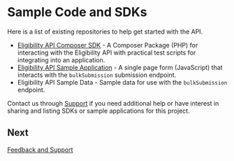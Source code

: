 # Sample Code and SDKs

Here is a list of existing repositories to help get started with the API.

* [Eligibility API Composer SDK](https://github.com/CityOfNewYork/eligibilityapi-library-php) -  A Composer Package (PHP) for interacting with the Eligibility API with practical test scripts for integrating into an application.
* [Eligibility API Sample Application](https://github.com/CityOfNewYork/eligibilityapi-sample-app) - A single page form (JavaScript) that interacts with the `bulkSubmission` submission endpoint.
* Eligibility API Sample Data - Sample data for use with the `bulkSubmission` endpoint.

Contact us through [Support](mailto:eligibilityapi@nycopportunity.nyc.gov) if you need additional help or have interest in sharing and listing SDKs or sample applications for this project.

## Next

[Feedback and Support](/feedback-and-support)